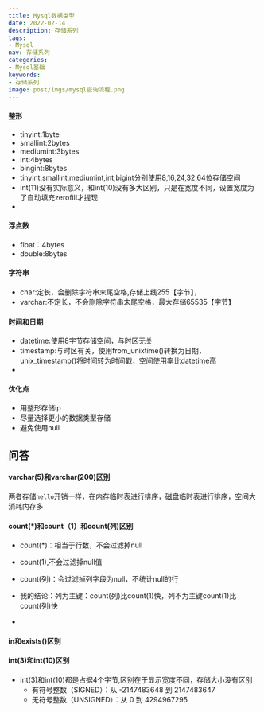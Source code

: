 ```yaml
---
title: Mysql数据类型
date: 2022-02-14
description: 存储系列
tags:
- Mysql
nav: 存储系列
categories:
- Mysql基础
keywords:
- 存储系列
image: post/imgs/mysql查询流程.png
---
```


#### 整形
- tinyint:1byte
- smallint:2bytes
- mediumint:3bytes
- int:4bytes
- bingint:8bytes
- tinyint,smallint,mediumint,int,bigint分别使用8,16,24,32,64位存储空间
- int(11)没有实际意义，和int(10)没有多大区别，只是在宽度不同，设置宽度为了自动填充zerofill才提现
- 
#### 浮点数
- float：4bytes
- double:8bytes

#### 字符串
- char:定长，会删除字符串末尾空格,存储上线255【字节】，
- varchar:不定长，不会删除字符串末尾空格，最大存储65535【字节】

#### 时间和日期
- datetime:使用8字节存储空间，与时区无关
- timestamp:与时区有关，使用from_unixtime()转换为日期，unix_timestamp()将时间转为时间戳，空间使用率比datetime高
- 
#### 优化点
- 用整形存储ip
- 尽量选择更小的数据类型存储
- 避免使用null

## 问答
#### varchar(5)和varchar(200)区别
两者存储`hello`开销一样，在内存临时表进行排序，磁盘临时表进行排序，空间大消耗内存多

#### count(*)和count（1）和count(列)区别
- count(*)：相当于行数，不会过滤掉null
- count(1),不会过滤掉null值
- count(列)：会过滤掉列字段为null，不统计null的行

- 我的结论：列为主键：count(列)比count(1)快，列不为主键count(1)比count(列)快
- 

#### in和exists()区别

#### int(3)和int(10)区别
- int(3)和int(10)都是占据4个字节,区别在于显示宽度不同，存储大小没有区别
  - 有符号整数（SIGNED）：从 -2147483648 到 2147483647
  - 无符号整数（UNSIGNED）：从 0 到 4294967295